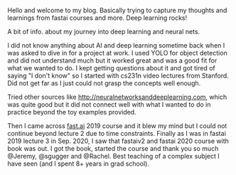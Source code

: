 Hello and welcome to my blog. Basically trying to capture my thoughts and learnings from fastai courses and more. Deep learning rocks!

A bit of info. about my journey into deep learning and neural nets.

I did not know anything about AI and deep learning sometime back when I was asked to dive in for a project at work. I used YOLO for object detection and did not understand much but it worked great and was a good fit for what we wanted to do. I kept getting questions about it and got tired of saying "I don't know" so I started with cs231n video lectures from Stanford. Did not get far as I just could not grasp the concepts well enough. 

Tried other sources like http://neuralnetworksanddeeplearning.com, which was quite good but it did not connect well with what I wanted to do in practice beyond the toy examples provided.

Then I came across [fast.ai](https://www.fast.ai) 2019 course and it blew my mind but I could not continue beyond lecture 2 due to time constraints. Finally as I was in fastai 2019 lecture 3 in Sep. 2020, I saw that fastaiv2 and fastai 2020 course with book was out. I got the book, started the course and thank you so much @Jeremy, @sgugger and @Rachel. Best teaching of a complex subject I have seen (and I spent 8+ years in grad school).   
